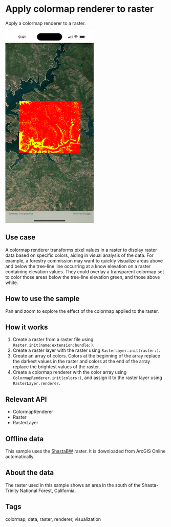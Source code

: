 # Apply colormap renderer to raster

Apply a colormap renderer to a raster.

![Image of apply colormap renderer to raster sample](apply-colormap-renderer-to-raster.png)

## Use case

A colormap renderer transforms pixel values in a raster to display raster data based on specific colors, aiding in visual analysis of the data. For example, a forestry commission may want to quickly visualize areas above and below the tree-line line occurring at a know elevation on a raster containing elevation values. They could overlay a transparent colormap set to color those areas below the tree-line elevation green, and those above white.

## How to use the sample

Pan and zoom to explore the effect of the colormap applied to the raster.

## How it works

1. Create a raster from a raster file using `Raster.init(name:extension:bundle:)`.
2. Create a raster layer with the raster using `RasterLayer.init(raster:)`.
3. Create an array of colors. Colors at the beginning of the array replace the darkest values in the raster and colors at the end of the array replace the brightest values of the raster.
4. Create a colormap renderer with the color array using `ColormapRenderer.init(colors:)`, and assign it to the raster layer using `RasterLayer.renderer`.

## Relevant API

* ColormapRenderer
* Raster
* RasterLayer

## Offline data

This sample uses the [ShastaBW](https://www.arcgis.com/home/item.html?id=cc68728b5904403ba637e1f1cd2995ae) raster. It is downloaded from ArcGIS Online automatically.

## About the data

The raster used in this sample shows an area in the south of the Shasta-Trinity National Forest, California.

## Tags

colormap, data, raster, renderer, visualization
